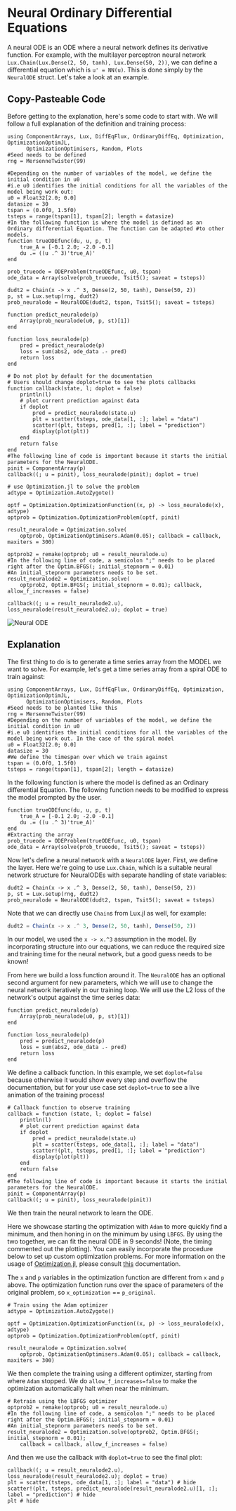 # Neural Ordinary Differential Equations

A neural ODE is an ODE where a neural
network defines its derivative function. For example, with the multilayer
perceptron neural network `Lux.Chain(Lux.Dense(2, 50, tanh), Lux.Dense(50, 2))`,
we can define a differential equation which is `u' = NN(u)`. This is done simply
by the `NeuralODE` struct. Let's take a look at an example.

## Copy-Pasteable Code

Before getting to the explanation, here's some code to start with. We will
follow a full explanation of the definition and training process:

```@example neuralode_cp
using ComponentArrays, Lux, DiffEqFlux, OrdinaryDiffEq, Optimization, OptimizationOptimJL,
      OptimizationOptimisers, Random, Plots
#Seed needs to be defined
rng = MersenneTwister(99)

#Depending on the number of variables of the model, we define the initial condition in u0
#i.e u0 identifies the initial conditions for all the variables of the model being work out:
u0 = Float32[2.0; 0.0]
datasize = 30
tspan = (0.0f0, 1.5f0)
tsteps = range(tspan[1], tspan[2]; length = datasize)
#In the following function is where the model is defined as an Ordinary differential Equation. The function can be adapted #to other models.
function trueODEfunc(du, u, p, t)
    true_A = [-0.1 2.0; -2.0 -0.1]
    du .= ((u .^ 3)'true_A)'
end

prob_trueode = ODEProblem(trueODEfunc, u0, tspan)
ode_data = Array(solve(prob_trueode, Tsit5(); saveat = tsteps))

dudt2 = Chain(x -> x .^ 3, Dense(2, 50, tanh), Dense(50, 2))
p, st = Lux.setup(rng, dudt2)
prob_neuralode = NeuralODE(dudt2, tspan, Tsit5(); saveat = tsteps)

function predict_neuralode(p)
    Array(prob_neuralode(u0, p, st)[1])
end

function loss_neuralode(p)
    pred = predict_neuralode(p)
    loss = sum(abs2, ode_data .- pred)
    return loss
end

# Do not plot by default for the documentation
# Users should change doplot=true to see the plots callbacks
function callback(state, l; doplot = false)
    println(l)
    # plot current prediction against data
    if doplot
        pred = predict_neuralode(state.u)
        plt = scatter(tsteps, ode_data[1, :]; label = "data")
        scatter!(plt, tsteps, pred[1, :]; label = "prediction")
        display(plot(plt))
    end
    return false
end
#The following line of code is important because it starts the initial parameters for the NeuralODE. 
pinit = ComponentArray(p)
callback((; u = pinit), loss_neuralode(pinit); doplot = true)

# use Optimization.jl to solve the problem
adtype = Optimization.AutoZygote()

optf = Optimization.OptimizationFunction((x, p) -> loss_neuralode(x), adtype)
optprob = Optimization.OptimizationProblem(optf, pinit)

result_neuralode = Optimization.solve(
    optprob, OptimizationOptimisers.Adam(0.05); callback = callback, maxiters = 300)

optprob2 = remake(optprob; u0 = result_neuralode.u)
#In the following line of code, a semicolon ";" needs to be placed right after the Optim.BFGS(; initial_stepnorm = 0.01)
#An initial_stepnorm parameters needs to be set. 
result_neuralode2 = Optimization.solve(
    optprob2, Optim.BFGS(; initial_stepnorm = 0.01); callback, allow_f_increases = false)

callback((; u = result_neuralode2.u), loss_neuralode(result_neuralode2.u); doplot = true)
```

![Neural ODE](https://user-images.githubusercontent.com/1814174/88589293-e8207f80-d026-11ea-86e2-8a3feb8252ca.gif)

## Explanation

The first thing to do is to generate a time series array from the MODEL we want to solve. 
For example, let's get a time series array from a spiral ODE to train against:

```@example neuralode
using ComponentArrays, Lux, DiffEqFlux, OrdinaryDiffEq, Optimization, OptimizationOptimJL,
      OptimizationOptimisers, Random, Plots
#Seed needs to be planted like this
rng = MersenneTwister(99)
#Depending on the number of variables of the model, we define the initial condition in u0
#i.e u0 identifies the initial conditions for all the variables of the model being work out. In the case of the spiral model
u0 = Float32[2.0; 0.0]
datasize = 30
#We define the timespan over which we train against
tspan = (0.0f0, 1.5f0)
tsteps = range(tspan[1], tspan[2]; length = datasize)

```
In the following function is where the model is defined as an Ordinary differential Equation. 
The following function needs to be modified to express the model prompted by the user.
```
function trueODEfunc(du, u, p, t)
    true_A = [-0.1 2.0; -2.0 -0.1]
    du .= ((u .^ 3)'true_A)'
end
#Extracting the array
prob_trueode = ODEProblem(trueODEfunc, u0, tspan)
ode_data = Array(solve(prob_trueode, Tsit5(); saveat = tsteps))
```

Now let's define a neural network with a `NeuralODE` layer. First, we define
the layer. Here we're going to use `Lux.Chain`, which is a suitable neural network
structure for NeuralODEs with separate handling of state variables:

```@example neuralode
dudt2 = Chain(x -> x .^ 3, Dense(2, 50, tanh), Dense(50, 2))
p, st = Lux.setup(rng, dudt2)
prob_neuralode = NeuralODE(dudt2, tspan, Tsit5(); saveat = tsteps)
```

Note that we can directly use `Chain`s from Lux.jl as well, for example:

```julia
dudt2 = Chain(x -> x .^ 3, Dense(2, 50, tanh), Dense(50, 2))
```

In our model, we used the `x -> x.^3` assumption in the model. By incorporating
structure into our equations, we can reduce the required size and training time
for the neural network, but a good guess needs to be known!

From here we build a loss function around it. The `NeuralODE` has an optional
second argument for new parameters, which we will use to change the
neural network iteratively in our training loop. We will use the L2 loss of the network's
output against the time series data:

```@example neuralode
function predict_neuralode(p)
    Array(prob_neuralode(u0, p, st)[1])
end

function loss_neuralode(p)
    pred = predict_neuralode(p)
    loss = sum(abs2, ode_data .- pred)
    return loss
end
```

We define a callback function. In this example, we set `doplot=false` because otherwise
it would show every step and overflow the documentation, but for your use case set `doplot=true` to see a live animation of the training process!

```@example neuralode
# Callback function to observe training
callback = function (state, l; doplot = false)
    println(l)
    # plot current prediction against data
    if doplot
        pred = predict_neuralode(state.u)
        plt = scatter(tsteps, ode_data[1, :]; label = "data")
        scatter!(plt, tsteps, pred[1, :]; label = "prediction")
        display(plot(plt))
    end
    return false
end
#The following line of code is important because it starts the initial parameters for the NeuralODE. 
pinit = ComponentArray(p)
callback((; u = pinit), loss_neuralode(pinit))
```

We then train the neural network to learn the ODE.

Here we showcase starting the optimization with `Adam` to more quickly find a
minimum, and then honing in on the minimum by using `LBFGS`. By using the two
together, we can fit the neural ODE in 9 seconds! (Note, the timing
commented out the plotting). You can easily incorporate the procedure below to
set up custom optimization problems. For more information on the usage of
[Optimization.jl](https://github.com/SciML/Optimization.jl), please consult
[this](https://docs.sciml.ai/Optimization/stable/) documentation.

The `x` and `p` variables in the optimization function are different from
`x` and `p` above. The optimization function runs over the space of parameters of
the original problem, so `x_optimization` == `p_original`.

```@example neuralode
# Train using the Adam optimizer
adtype = Optimization.AutoZygote()

optf = Optimization.OptimizationFunction((x, p) -> loss_neuralode(x), adtype)
optprob = Optimization.OptimizationProblem(optf, pinit)

result_neuralode = Optimization.solve(
    optprob, OptimizationOptimisers.Adam(0.05); callback = callback, maxiters = 300)
```

We then complete the training using a different optimizer, starting from where
`Adam` stopped. We do `allow_f_increases=false` to make the optimization automatically
halt when near the minimum.

```@example neuralode
# Retrain using the LBFGS optimizer
optprob2 = remake(optprob; u0 = result_neuralode.u)
#In the following line of code, a semicolon ";" needs to be placed right after the Optim.BFGS(; initial_stepnorm = 0.01)
#An initial_stepnorm parameters needs to be set. 
result_neuralode2 = Optimization.solve(optprob2, Optim.BFGS(; initial_stepnorm = 0.01);
    callback = callback, allow_f_increases = false)
```

And then we use the callback with `doplot=true` to see the final plot:

```@example neuralode
callback((; u = result_neuralode2.u), loss_neuralode(result_neuralode2.u); doplot = true)
plt = scatter(tsteps, ode_data[1, :]; label = "data") # hide
scatter!(plt, tsteps, predict_neuralode(result_neuralode2.u)[1, :]; label = "prediction") # hide
plt # hide
```
